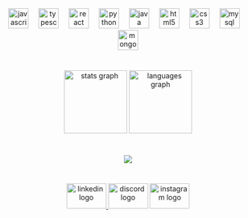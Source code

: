 <div align="center">
  <img src="https://cdn.jsdelivr.net/gh/devicons/devicon/icons/javascript/javascript-original.svg" height="40" alt="javascript logo"  />
  <img width="12" />
  <img src="https://cdn.jsdelivr.net/gh/devicons/devicon/icons/typescript/typescript-original.svg" height="40" alt="typescript logo"  />
  <img width="12" />
  <img src="https://cdn.jsdelivr.net/gh/devicons/devicon/icons/react/react-original.svg" height="40" alt="react logo"  />
  <img width="12" />
  <img src="https://cdn.jsdelivr.net/gh/devicons/devicon/icons/python/python-original.svg" height="40" alt="python logo"  />
  <img width="12" />
  <img src="https://cdn.jsdelivr.net/gh/devicons/devicon/icons/java/java-original.svg" height="40" alt="java logo"  />
  <img width="12" />
  <img src="https://cdn.jsdelivr.net/gh/devicons/devicon/icons/html5/html5-original.svg" height="40" alt="html5 logo"  />
  <img width="12" />
  <img src="https://cdn.jsdelivr.net/gh/devicons/devicon/icons/css3/css3-original.svg" height="40" alt="css3 logo"  />
  <img width="12" />
  <img src="https://cdn.jsdelivr.net/gh/devicons/devicon/icons/mysql/mysql-original.svg" height="40" alt="mysql logo"  />
  <img width="12" />
  <img src="https://cdn.jsdelivr.net/gh/devicons/devicon/icons/mongodb/mongodb-original.svg" height="40" alt="mongodb logo"  />
</div>

###

<br clear="both">

<div align="center">
  <img src="https://github-readme-stats.vercel.app/api?username=LWGgamer&hide_title=false&hide_rank=false&show_icons=true&include_all_commits=true&count_private=true&disable_animations=false&theme=codeSTACKr&locale=pt-br&hide_border=true&order=1" height="125" alt="stats graph"  />
  <img src="https://github-readme-stats.vercel.app/api/top-langs?username=LWGgamer&locale=pt-br&hide_title=false&layout=compact&card_width=320&langs_count=6&theme=codeSTACKr&hide_border=true&order=2" height="125" alt="languages graph"  />
</div>

###

<br clear="both">

<div align="center">
  <img src="https://profile-counter.glitch.me/LWGgamer/count.svg?"  />
</div>

###

<br clear="both">

<div align="center">
  <a href="https://www.linkedin.com/in/lucas-wanderley-gomes/" target="_blank">
    <img src="https://raw.githubusercontent.com/maurodesouza/profile-readme-generator/master/src/assets/icons/social/linkedin/default.svg" width="79" height="50" alt="linkedin logo"  />
  </a>
  <img src="https://raw.githubusercontent.com/maurodesouza/profile-readme-generator/master/src/assets/icons/social/discord/default.svg" width="79" height="50" alt="discord logo"  />
  <a href="https://www.instagram.com/lucas.wanderley.gomes/" target="_blank">
    <img src="https://raw.githubusercontent.com/maurodesouza/profile-readme-generator/master/src/assets/icons/social/instagram/default.svg" width="79" height="50" alt="instagram logo"  />
  </a>
</div>

###
